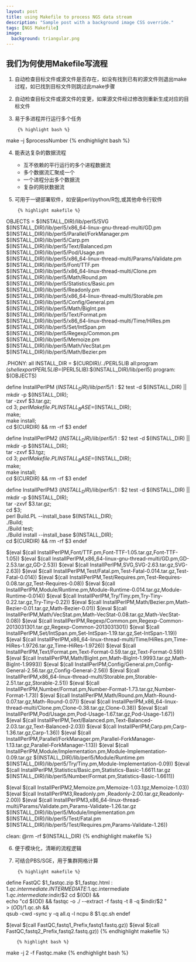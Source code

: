 ```yaml
---
layout: post
title: using Makefile to process NGS data stream
description: "Sample post with a background image CSS override."
tags: [NGS Makefile]
image:
  background: triangular.png
---
```


## 我们为何使用Makefile写流程 
 
1. 自动检查目标文件或源文件是否存在，如没有找到已有的源文件则退出make过程，如已找到目标文件则跳过此make步骤

2. 自动检查目标文件或源文件的变更，如果源文件经过修改则重新生成对应的目标文件

3. 易于多进程并行运行多个任务
 
		{% highlight bash %}
make –j $processNumber
{% endhighlight bash %}

4. 能表达复杂的数据流程
	* 互不依赖的平行运行的多个进程数据流
	* 多个数据流汇聚成一个
	* 一个进程分出多个数据流
	* 复杂的网状数据流

5. 可用于一键部署软件，如安装perl/python/R包,或其他命令行软件
    
		{% highlight makefile %}
OBJECTS = $(INSTALL_DIR)/lib/perl5/SVG \
          $(INSTALL_DIR)/lib/perl5/x86_64-linux-gnu-thread-multi/GD.pm \
          $(INSTALL_DIR)/lib/perl5/Parallel/ForkManager.pm \
          $(INSTALL_DIR)/lib/perl5/Carp.pm \
          $(INSTALL_DIR)/lib/perl5/Text/Balanced.pm \
          $(INSTALL_DIR)/lib/perl5/Pod/Usage.pm \
          $(INSTALL_DIR)/lib/perl5/x86_64-linux-thread-multi/Params/Validate.pm \
          $(INSTALL_DIR)/lib/perl5/Font/TTF.pm \
          $(INSTALL_DIR)/lib/perl5/x86_64-linux-thread-multi/Clone.pm \
          $(INSTALL_DIR)/lib/perl5/Math/Round.pm \
          $(INSTALL_DIR)/lib/perl5/Statistics/Basic.pm \
          $(INSTALL_DIR)/lib/perl5/Readonly.pm \
          $(INSTALL_DIR)/lib/perl5/x86_64-linux-thread-multi/Storable.pm \
          $(INSTALL_DIR)/lib/perl5/Config/General.pm \
          $(INSTALL_DIR)/lib/perl5/Math/BigInt.pm \
          $(INSTALL_DIR)/lib/perl5/Text/Format.pm \
          $(INSTALL_DIR)/lib/perl5/x86_64-linux-thread-multi/Time/HiRes.pm \
          $(INSTALL_DIR)/lib/perl5/Set/IntSpan.pm \
          $(INSTALL_DIR)/lib/perl5/Regexp/Common.pm \
          $(INSTALL_DIR)/lib/perl5/Memoize.pm \
          $(INSTALL_DIR)/lib/perl5/Math/VecStat.pm \
          $(INSTALL_DIR)/lib/perl5/Math/Bezier.pm
	
.PHONY: all
INSTALL_DIR = $(CURDIR)/../PERL5LIB
all:program
	$(shell export PERL5LIB=$(PERL5LIB):$(INSTALL_DIR)/lib/perl5)
program: $(OBJECTS)
	
define InstallPerlPM
$(INSTALL_DIR)/lib/perl5/$1 : $2
	test -d $(INSTALL_DIR) || mkdir -p $(INSTALL_DIR);\
	tar -zxvf $3.tar.gz;\
	cd $3;\
	perl Makefile.PL INSTALL_BASE=$(INSTALL_DIR);\
	make;\
	make install;\
	cd $(CURDIR) && rm -rf $3
endef
	
define InstallPerlPM2
$(INSTALL_DIR)/lib/perl5/$1 : $2
	test -d $(INSTALL_DIR) || mkdir -p $(INSTALL_DIR);\
	tar -zxvf $3.tgz;\
	cd $3;\
	perl Makefile.PL INSTALL_BASE=$(INSTALL_DIR);\
	make;\
	make install;\
	cd $(CURDIR) && rm -rf $3
endef
	
define InstallPerlPM3
$(INSTALL_DIR)/lib/perl5/$1 : $2
	test -d $(INSTALL_DIR) || mkdir -p $(INSTALL_DIR);\
	tar -zxvf $3.tar.gz;\
	cd $3;\
	perl Build.PL --install_base $(INSTALL_DIR);\
	./Build;\
	./Build test;\
	./Build install --install_base $(INSTALL_DIR);\
	cd $(CURDIR) && rm -rf $3
endef
	
$(eval $(call InstallPerlPM,Font/TTF.pm,Font-TTF-1.05.tar.gz,Font-TTF-1.05))
$(eval $(call InstallPerlPM,x86_64-linux-gnu-thread-multi/GD.pm,GD-2.53.tar.gz,GD-2.53))
$(eval $(call InstallPerlPM,SVG,SVG-2.63.tar.gz,SVG-2.63))
$(eval $(call InstallPerlPM,Test/Fatal.pm,Test-Fatal-0.014.tar.gz,Test-Fatal-0.014))
$(eval $(call InstallPerlPM,Test/Requires.pm,Test-Requires-0.08.tar.gz,Test-Requires-0.08))
$(eval $(call InstallPerlPM,Module/Runtime.pm,Module-Runtime-0.014.tar.gz,Module-Runtime-0.014))
$(eval $(call InstallPerlPM,Try/Tiny.pm,Try-Tiny-0.22.tar.gz,Try-Tiny-0.22))
$(eval $(call InstallPerlPM,Math/Bezier.pm,Math-Bezier-0.01.tar.gz,Math-Bezier-0.01))
$(eval $(call InstallPerlPM,Math/VecStat.pm,Math-VecStat-0.08.tar.gz,Math-VecStat-0.08))
$(eval $(call InstallPerlPM,Regexp/Common.pm,Regexp-Common-2013031301.tar.gz,Regexp-Common-2013031301))
$(eval $(call InstallPerlPM,Set/IntSpan.pm,Set-IntSpan-1.19.tar.gz,Set-IntSpan-1.19))
$(eval $(call InstallPerlPM,x86_64-linux-thread-multi/Time/HiRes.pm,Time-HiRes-1.9726.tar.gz,Time-HiRes-1.9726))
$(eval $(call InstallPerlPM,Text/Format.pm,Text-Format-0.59.tar.gz,Text-Format-0.59))
$(eval $(call InstallPerlPM,Math/BigInt.pm,Math-BigInt-1.9993.tar.gz,Math-BigInt-1.9993))
$(eval $(call InstallPerlPM,Config/General.pm,Config-General-2.56.tar.gz,Config-General-2.56))
$(eval $(call InstallPerlPM,x86_64-linux-thread-multi/Storable.pm,Storable-2.51.tar.gz,Storable-2.51))
$(eval $(call InstallPerlPM,Number/Format.pm,Number-Format-1.73.tar.gz,Number-Format-1.73))
$(eval $(call InstallPerlPM,Math/Round.pm,Math-Round-0.07.tar.gz,Math-Round-0.07))
$(eval $(call InstallPerlPM,x86_64-linux-thread-multi/Clone.pm,Clone-0.38.tar.gz,Clone-0.38))
$(eval $(call InstallPerlPM,Pod/Usage.pm,Pod-Usage-1.67.tar.gz,Pod-Usage-1.67))
$(eval $(call InstallPerlPM,Text/Balanced.pm,Text-Balanced-2.03.tar.gz,Text-Balanced-2.03))
$(eval $(call InstallPerlPM,Carp.pm,Carp-1.36.tar.gz,Carp-1.36))
$(eval $(call InstallPerlPM,Parallel/ForkManager.pm,Parallel-ForkManager-1.13.tar.gz,Parallel-ForkManager-1.13))
$(eval $(call InstallPerlPM,Module/Implementation.pm,Module-Implementation-0.09.tar.gz $(INSTALL_DIR)/lib/perl5/Module/Runtime.pm $(INSTALL_DIR)/lib/perl5/Try/Tiny.pm,Module-Implementation-0.09))
$(eval $(call InstallPerlPM,Statistics/Basic.pm,Statistics-Basic-1.6611.tar.gz $(INSTALL_DIR)/lib/perl5/Number/Format.pm,Statistics-Basic-1.6611))
	
$(eval $(call InstallPerlPM2,Memoize.pm,Memoize-1.03.tgz,Memoize-1.03))
$(eval $(call InstallPerlPM3,Readonly.pm ,Readonly-2.00.tar.gz,Readonly-2.00))
$(eval $(call InstallPerlPM3,x86_64-linux-thread-multi/Params/Validate.pm,Params-Validate-1.26.tar.gz $(INSTALL_DIR)/lib/perl5/Module/Implementation.pm $(INSTALL_DIR)/lib/perl5/Test/Fatal.pm $(INSTALL_DIR)/lib/perl5/Test/Requires.pm,Params-Validate-1.26))
	
clean:
	@rm -rf $(INSTALL_DIR)
{% endhighlight makefile %}

6. 便于模块化，清晰的流程逻辑
 
7. 可结合PBS/SGE，用于集群网格计算    

		{% highlight makefile %}
define FastQC
$1_fastqc.zip \$1_fastqc.html : $1.qc.intermediate
.INTERMEDIATE:$1.qc.intermediate
$1.qc.intermediate:$indir/\$2
	cd $(OD) && \
	echo "cd $(OD) && fastqc -o ./ --extract -f fastq -t 8 -q $indir/\$2 "\
	> $(OD)/$1.qc.sh && \
	qsub -cwd -sync y -q all.q -l ncpu 8 $1.qc.sh
endef
	
$(eval $(call FastQC,fastq1_Prefix,fastq1.fastq.gz))
$(eval $(call FastQC,fastq2_Prefix,fastq2.fastq.gz))
{% endhighlight makefile %}

	
		{% highlight bash %}
make -j 2 -f Fastqc.make
{% endhighlight bash %}
	